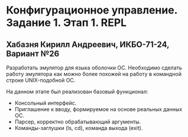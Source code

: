 # Конфигурационное управление. Задание 1. Этап 1. REPL
## Хабазня Кирилл Андреевич, ИКБО-71-24, Вариант №26

Разработать эмулятор для языка оболочки ОС. Необходимо сделать работу эмулятора как можно более похожей на работу в командной строке UNIX-подобной ОС.

На данном этапе был реализован базовый функционал:
- Консольный интерфейс.
- Приглашение к вводу, формируемое на основе реальных данных ОС.
- Парсер, корректно обрабатывающий аргументы.
- Команды-заглушки (ls, cd), команда выхода (exit).
